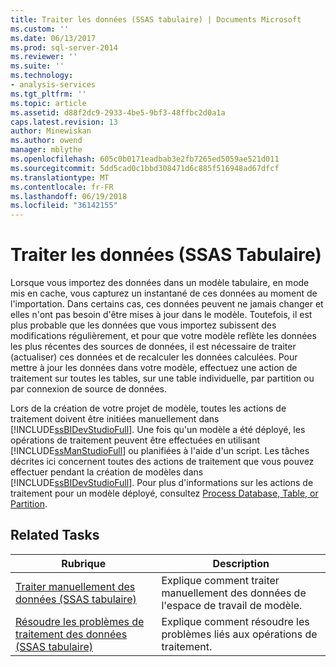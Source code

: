 ```yaml
---
title: Traiter les données (SSAS tabulaire) | Documents Microsoft
ms.custom: ''
ms.date: 06/13/2017
ms.prod: sql-server-2014
ms.reviewer: ''
ms.suite: ''
ms.technology:
- analysis-services
ms.tgt_pltfrm: ''
ms.topic: article
ms.assetid: d88f2dc9-2933-4be5-9bf3-48ffbc2d0a1a
caps.latest.revision: 13
author: Minewiskan
ms.author: owend
manager: mblythe
ms.openlocfilehash: 605c0b0171eadbab3e2fb7265ed5059ae521d011
ms.sourcegitcommit: 5dd5cad0c1bbd308471d6c885f516948ad67dfcf
ms.translationtype: MT
ms.contentlocale: fr-FR
ms.lasthandoff: 06/19/2018
ms.locfileid: "36142155"
---
```

# <a name="process-data-ssas-tabular"></a>Traiter les données (SSAS Tabulaire)
  Lorsque vous importez des données dans un modèle tabulaire, en mode mis en cache, vous capturez un instantané de ces données au moment de l'importation. Dans certains cas, ces données peuvent ne jamais changer et elles n'ont pas besoin d'être mises à jour dans le modèle. Toutefois, il est plus probable que les données que vous importez subissent des modifications régulièrement, et pour que votre modèle reflète les données les plus récentes des sources de données, il est nécessaire de traiter (actualiser) ces données et de recalculer les données calculées. Pour mettre à jour les données dans votre modèle, effectuez une action de traitement sur toutes les tables, sur une table individuelle, par partition ou par connexion de source de données.  
  
 Lors de la création de votre projet de modèle, toutes les actions de traitement doivent être initiées manuellement dans [!INCLUDE[ssBIDevStudioFull](../includes/ssbidevstudiofull-md.md)]. Une fois qu'un modèle a été déployé, les opérations de traitement peuvent être effectuées en utilisant [!INCLUDE[ssManStudioFull](../includes/ssmanstudiofull-md.md)] ou planifiées à l'aide d'un script. Les tâches décrites ici concernent toutes des actions de traitement que vous pouvez effectuer pendant la création de modèles dans [!INCLUDE[ssBIDevStudioFull](../includes/ssbidevstudiofull-md.md)]. Pour plus d'informations sur les actions de traitement pour un modèle déployé, consultez [Process Database, Table, or Partition](tabular-models/process-database-table-or-partition-analysis-services.md).  
  
## <a name="related-tasks"></a>Related Tasks  
  
|Rubrique|Description|  
|-----------|-----------------|  
|[Traiter manuellement des données &#40;SSAS tabulaire&#41;](manually-process-data-ssas-tabular.md)|Explique comment traiter manuellement des données de l'espace de travail de modèle.|  
|[Résoudre les problèmes de traitement des données &#40;SSAS tabulaire&#41;](troubleshoot-process-data-ssas-tabular.md)|Explique comment résoudre les problèmes liés aux opérations de traitement.|  
  
  